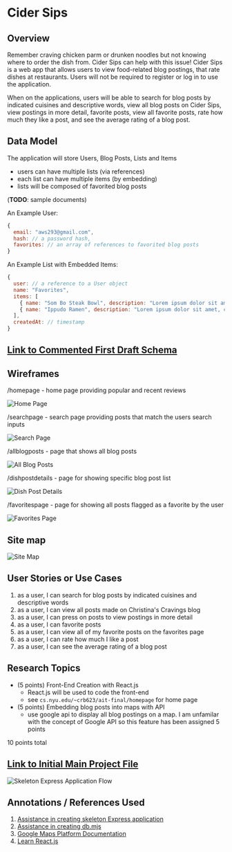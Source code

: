 
# Cider Sips

## Overview
Remember craving chicken parm or drunken noodles but not knowing where to order the dish from. Cider Sips can help with this issue! Cider Sips is a web app that allows users to view food-related blog postings, that rate dishes at restaurants. Users will not be required to register or log in to use the application.

When on the applications, users will be able to search for blog posts by indicated cuisines and descriptive words, view all blog posts on Cider Sips, view postings in more detail, favorite posts, view all favorite posts, rate how much they like a post, and see the average rating of a blog post.

## Data Model

The application will store Users, Blog Posts, Lists and Items

* users can have multiple lists (via references)
* each list can have multiple items (by embedding)
* lists will be composed of favorited blog posts

(__TODO__: sample documents)

An Example User:

```javascript
{
  email: "aws293@gmail.com",
  hash: // a password hash,
  favorites: // an array of references to favorited blog posts
}
```

An Example List with Embedded Items:

```javascript
{
  user: // a reference to a User object
  name: "Favorites",
  items: [
    { name: "Som Bo Steak Bowl", description: "Lorem ipsum dolor sit amet, consectetur adipiscing elit. Nam eu.", rating: "4", checked: true},
    { name: "Ippudo Ramen", description: "Lorem ipsum dolor sit amet, consectetur adipiscing elit. Nam eu.", rating: "5", checked: true},
  ],
  createdAt: // timestamp
}
```


## [Link to Commented First Draft Schema](db.mjs) 

## Wireframes

/homepage - home page providing popular and recent reviews

![Home Page](documentation/home-page.png)

/searchpage - search page providing posts that match the users search inputs

![Search Page](documentation/search-results.png)

/allblogposts - page that shows all blog posts

![All Blog Posts](documentation/all-blog-posts.png)

/dishpostdetails - page for showing specific blog post list

![Dish Post Details](documentation/dish-post-details.png)

/favoritespage - page for showing all posts flagged as a favorite by the user

![Favorites Page](documentation/favorites-page.png)

## Site map
![Site Map](documentation/christinas-cravings-site-map.png)

## User Stories or Use Cases
1. as a user, I can search for blog posts by indicated cuisines and descriptive words
2. as a user, I can view all posts made on Christina's Cravings blog
3. as a user, I can press on posts to view postings in more detail
4. as a user, I can favorite posts
5. as a user, I can view all of my favorite posts on the favorites page
6. as a user, I can rate how much I like a post
7. as a user, I can see the average rating of a blog post

## Research Topics

* (5 points) Front-End Creation with React.js
    * React.js will be used to code the front-end
    * see <code>cs.nyu.edu/~crb623/ait-final/homepage</code> for home page
* (5 points) Embedding blog posts into maps with API
    * use google api to display all blog postings on a map. I am unfamilar with the concept of Google API so this feature has been assigned 5 points

10 points total

## [Link to Initial Main Project File](app.mjs) 

![Skeleton Express Application Flow](documentation/express-skeleton.png)

## Annotations / References Used
1. [Assistance in creating skeleton Express application](https://developer.mozilla.org/en-US/docs/Learn/Server-side/Express_Nodejs/skeleton_website#running_the_skeleton_website)
2. [Assistance in creating db.mjs](https://developer.mozilla.org/en-US/docs/Learn/Server-side/Express_Nodejs/mongoose)
3. [Google Maps Platform Documentation](https://developers.google.com/maps/documentation)
4. [Learn React.js](https://react.dev/learn)
